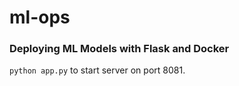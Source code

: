 # ml-ops

### Deploying ML Models with Flask and Docker

`python app.py` to start server on port 8081.

